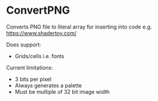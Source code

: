 # ConvertPNG

Converts PNG file to literal array for inserting into code e.g. https://www.shadertoy.com/

Does support:
* Grids/cells i.e. fonts

Current limitations:
* 3 bits per pixel
* Always generates a palette
* Must be multiple of 32 bit image width
